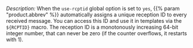 ---
---
<!-- DISCLAIMER: This file is based on the syslog-ng Open Source Edition documentation https://github.com/balabit/syslog-ng-ose-guides/commit/2f4a52ee61d1ea9ad27cb4f3168b95408fddfdf2 and is used under the terms of The syslog-ng Open Source Edition Documentation License. The file has been modified by Axoflow. -->
*Description:* When the `use-rcptid` global option is set to `yes`, {{% param "product.abbrev" %}} automatically assigns a unique reception ID to every received message. You can access this ID and use it in templates via the `${RCPTID}` macro. The reception ID is a monotonously increasing 64-bit integer number, that can never be zero (if the counter overflows, it restarts with 1).
